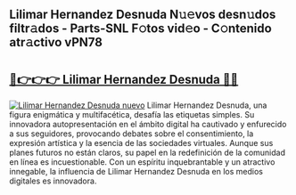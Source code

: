 ## Lilimar Hernandez Desnuda N𝚞𝚎vos desn𝚞dos filtr𝚊dos - Parts-SNL F𝚘tos vid𝚎o - C𝚘ntenido atr𝚊ctivo vPN78

# <h2><a href="http://mb645hl.tromn.icu/?c=Lilimar+Hernandez+Desnuda">🔗👉👉👉 Lilimar Hernandez Desnuda 🔗🔗</a></h2>

[![Lilimar Hernandez Desnuda nuevo](https://i.imgur.com/pEAQMta.gif)](http://mb645hl.tromn.icu/?c=Lilimar+Hernandez+Desnuda)
Lilimar Hernandez Desnuda, una figura enigmática y multifacética, desafía las etiquetas simples. Su innovadora autopresentación en el ámbito digital ha cautivado y enfurecido a sus seguidores, provocando debates sobre el consentimiento, la expresión artística y la esencia de las sociedades virtuales. Aunque sus planes futuros no están claros, su papel en la redefinición de la comunidad en línea es incuestionable. Con un espíritu inquebrantable y un atractivo innegable, la influencia de Lilimar Hernandez Desnuda en los medios digitales es innovadora.
